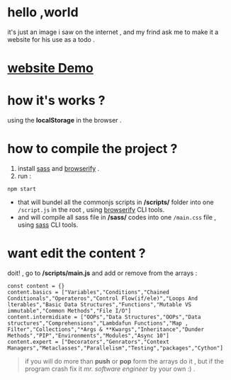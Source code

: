 # hello ,world
it's just an image i saw on the internet , and my frind ask me to make it a website for his use as a todo .

# [website Demo](https://null-gman.github.io/python-roadmap/)
# how it's works ?
using the **localStorage** in the browser .

# how to compile the project ?
1. install  [sass](https://github.com/sass/sass)  and  [browserify](https://github.com/browserify/browserify) .
2. run : 
```
npm start
```
  - that will bundel all the commonjs scripts in **/scripts/** folder into one `/script.js` in the root , using [browserify](https://github.com/browserify/browserify) CLI tools.
  - and will compile all sass file in **/sass/** codes into one `/main.css` file , using [sass](https://github.com/sass/sass) CLI tools.
# want edit the content ?
doit! , go to **/scripts/main.js** and add or remove from the arrays :
```
const content = {}
content.basics = ["Variables","Conditions","Chained Conditionals","Operateros","Control Flow(if/ele)","Loops And lterables","Basic Data Structures","Functions","Mutable VS immutable","Common Methods","File I/O"]
content.intermidiate = ["OOPs","Data Structures","OOPs","Data structures","Comprehensions","Lambdafun Functions","Map , Filter","Collections","*Args & **Kwargs","Inheritance","Dunder Methods","PIP","Environments","Modules","Async 10"]
content.expert = ["Decorators","Genrators","Context Managers","Metaclasses","Parallelism","Testing","packages","Cython"]

```
> if you will do more than **push** or **pop** form the arrays do it , but if the program crash fix it *mr. software engineer* by your own :) .
